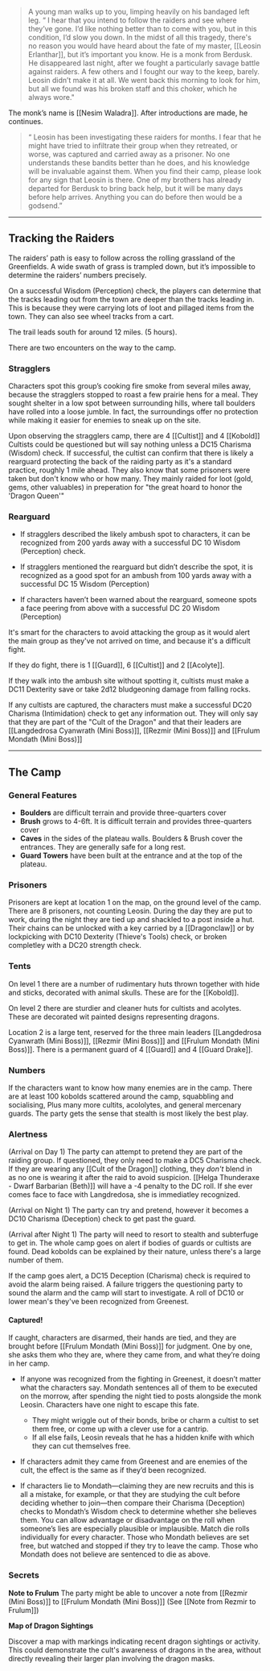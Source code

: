 > A young man walks up to you, limping heavily on his bandaged left leg. “ I hear that you intend to follow the raiders and see where they’ve gone. I’d like nothing better than to come with you, but in this condition, I’d slow you down. In the midst of all this tragedy, there's no reason you would have heard about the fate of my master, [[Leosin Erlanthar]], but it’s important you know. He is a monk from Berdusk. He disappeared last night, after we fought a particularly savage battle against raiders. A few others and I fought our way to the keep, barely. Leosin didn’t make it
   at all. We went back this morning to look for him, but all we found was his broken staff and this choker, which he always wore."

The monk’s name is [[Nesim Waladra]]. After introductions are made, he continues.

> “ Leosin has been investigating these raiders for months. I fear that he might have tried to infiltrate their group when they retreated, or worse, was captured and carried away
   as a prisoner. No one understands these bandits better than he does, and his knowledge will be invaluable against them. When you find their camp, please look for any sign that Leosin is there. One of my brothers has already departed for Berdusk to bring back help, but it will be many days before help arrives. Anything you can do before then would be a godsend.”


---
## Tracking the Raiders

The raiders’ path is easy to follow across the rolling grassland of the Greenfields. A wide swath of grass is trampled down, but it’s impossible to determine the raiders’ numbers precisely.  

On a successful Wisdom (Perception) check, the players can determine that the tracks leading out from the town are deeper than the tracks leading in. This is because they were carrying lots of loot and pillaged items from the town. They can also see wheel tracks from a cart.

The trail leads south for around 12 miles. (5 hours).

There are two encounters on the way to the camp.

### Stragglers

Characters spot this group’s cooking fire smoke from several miles away, because the stragglers stopped to roast a few prairie hens for a meal. They sought shelter in a low spot between surrounding hills, where tall boulders have rolled into a loose jumble. In fact, the surroundings offer no protection while making it easier for
enemies to sneak up on the site.

Upon observing the stragglers camp, there are 4 [[Cultist]] and 4 [[Kobold]] 
Cultists could be questioned but will say nothing unless a DC15 Charisma (Wisdom) check. If successful, the cultist can confirm that there is likely a rearguard protecting the back of the raiding party as it's a standard practice, roughly 1 mile ahead. They also know that some prisoners were taken but don't know who or how many. They mainly raided for loot (gold, gems, other valuables) in preperation for "the great hoard to honor the 'Dragon Queen'"

### Rearguard

- If stragglers described the likely ambush spot to characters, it can be recognized from 200 yards away with a successful DC 10 Wisdom (Perception) check.

- If stragglers mentioned the rearguard but didn’t describe the spot, it is recognized as a good spot for an ambush from 100 yards away with a successful DC 15 Wisdom (Perception)

- If characters haven’t been warned about the rearguard, someone spots a face peering from above with a successful DC 20 Wisdom (Perception)

It's smart for the characters to avoid attacking the group as it would alert the main group as they've not arrived on time, and because it's a difficult fight. 

If they do fight, there is 1 [[Guard]], 6 [[Cultist]] and 2 [[Acolyte]]. 

If they walk into the ambush site without spotting it, cultists must make a DC11 Dexterity save or take 2d12 bludgeoning damage from falling rocks. 

If any cultists are captured, the characters must make a successful DC20 Charisma (Intimidation) check to get any information out. They will only say that they are part of the "Cult of the Dragon" and that their leaders are [[Langdedrosa Cyanwrath (Mini Boss)]], [[Rezmir (Mini Boss)]] and [[Frulum Mondath (Mini Boss)]] 

---
## The Camp

### General Features

- **Boulders** are difficult terrain and provide three-quarters cover
- **Brush** grows to 4-6ft. It is difficult terrain and provides three-quarters cover
- **Caves** in the sides of the plateau walls. Boulders & Brush cover the entrances. They are generally safe for a long rest.
- **Guard Towers** have been built at the entrance and at the top of the plateau. 
### Prisoners

Prisoners are kept at location 1 on the map, on the ground level of the camp. There are 8 prisoners, not counting Leosin. During the day they are put to work, during the night they are tied up and shackled to a post inside a hut. Their chains can be unlocked with a key carried by a [[Dragonclaw]] or by lockpicking with DC10 Dexterity (Thieve's Tools) check, or broken completley with a DC20 strength check. 

### Tents

On level 1 there are a number of rudimentary huts thrown together with hide and sticks, decorated with animal skulls. These are for the [[Kobold]]. 

On level 2 there are sturdier and cleaner huts for cultists and acolytes. These are decorated wit painted designs representing dragons. 

Location 2 is a large tent, reserved for the three main leaders [[Langdedrosa Cyanwrath (Mini Boss)]], [[Rezmir (Mini Boss)]] and [[Frulum Mondath (Mini Boss)]]. There is a permanent guard of 4 [[Guard]] and 4 [[Guard Drake]]. 

### Numbers

If the characters want to know how many enemies are in the camp. There are at least 100 kobolds scattered around the camp, squabbling and socialising, Plus many more cultits, acololytes, and general mercenary guards. The party gets the sense that stealth is most likely the best play. 
### Alertness 

(Arrival on Day 1)
The party can attempt to pretend they are part of the raiding group. If questioned, they only need to make a DC5 Charisma check.  If they are wearing any [[Cult of the Dragon]] clothing, they *don't* blend in as no one is wearing it after the raid to avoid suspicion.  [[Helga Thunderaxe - Dwarf Barbarian (Beth)]] will have a -4 penalty to the DC roll. If she ever comes face to face with Langdredosa, she is immediatley recognized. 

(Arrival on Night 1)
The party can try and pretend, however it becomes a DC10 Charisma (Deception) check to get past the guard. 

(Arrival after Night 1)
The party will need to resort to stealth and subterfuge to get in. The whole camp goes on alert if bodies of guards or cultists are found. Dead kobolds can be explained by their nature, unless there's a large number of them.

If the camp goes alert, a DC15 Deception (Charisma) check is required to avoid the alarm being raised. A failure triggers the questioning party to sound the alarm and the camp will start to investigate. A roll of DC10 or lower mean's they've been recognized from Greenest. 

#### Captured!

If caught, characters are disarmed, their hands are tied, and they are brought before [[Frulum Mondath (Mini Boss)]] for judgment. One by one, she asks them who they are, where they came from, and what they’re doing in her camp. 

- If anyone was recognized from the fighting in Greenest, it doesn’t matter what the characters say. Mondath sentences all of them to be executed on the morrow, after spending the night tied to posts alongside the monk Leosin. Characters have one night to escape this fate. 
	- They might wriggle out of their bonds, bribe or charm a cultist to set them free, or come up with a clever use for a cantrip.
	- If all else fails, Leosin reveals that he has a hidden knife with which they can cut themselves free.

- If characters admit they came from Greenest and are enemies of the cult, the effect is the same as if they’d been recognized. 

- If characters lie to Mondath—claiming they are new recruits and this is all a mistake, for  example, or that they are studying the cult before deciding whether to join—then compare their Charisma (Deception) checks to Mondath’s Wisdom check to determine whether she believes them. You can allow advantage or disadvantage on the roll when someone’s lies are especially plausible or implausible. Match die rolls individually for every character. Those who Mondath believes are set free, but watched and stopped if they try to leave the camp. Those who Mondath does not believe are sentenced to die as above.

### Secrets

**Note to Frulum**
The party might be able to uncover a note from [[Rezmir (Mini Boss)]] to [[Frulum Mondath (Mini Boss)]]
(See [[Note from Rezmir to Frulum]])


**Map of Dragon Sightings**

Discover a map with markings indicating recent dragon sightings or activity. This could demonstrate the cult's awareness of dragons in the area, without directly revealing their larger plan involving the dragon masks.
